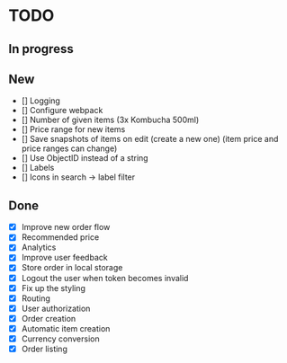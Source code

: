 # TODO

## In progress


## New

- [] Logging
- [] Configure webpack
- [] Number of given items (3x Kombucha 500ml)
- [] Price range for new items
- [] Save snapshots of items on edit (create a new one) (item price and price ranges can change)
- [] Use ObjectID instead of a string
- [] Labels
- [] Icons in search -> label filter

## Done

- [x] Improve new order flow
- [x] Recommended price
- [x] Analytics
- [x] Improve user feedback
- [x] Store order in local storage
- [x] Logout the user when token becomes invalid
- [x] Fix up the styling
- [x] Routing
- [x] User authorization
- [x] Order creation
- [x] Automatic item creation
- [x] Currency conversion
- [x] Order listing
